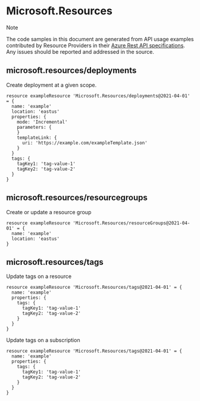 # Microsoft.Resources
  
> [!NOTE]
> The code samples in this document are generated from API usage examples contributed by Resource Providers in their [Azure Rest API specifications](https://github.com/Azure/azure-rest-api-specs). Any issues should be reported and addressed in the source.


## microsoft.resources/deployments

Create deployment at a given scope.
```bicep
resource exampleResource 'Microsoft.Resources/deployments@2021-04-01' = {
  name: 'example'
  location: 'eastus'
  properties: {
    mode: 'Incremental'
    parameters: {
    }
    templateLink: {
      uri: 'https://example.com/exampleTemplate.json'
    }
  }
  tags: {
    tagKey1: 'tag-value-1'
    tagKey2: 'tag-value-2'
  }
}
```

## microsoft.resources/resourcegroups

Create or update a resource group
```bicep
resource exampleResource 'Microsoft.Resources/resourceGroups@2021-04-01' = {
  name: 'example'
  location: 'eastus'
}
```

## microsoft.resources/tags

Update tags on a resource
```bicep
resource exampleResource 'Microsoft.Resources/tags@2021-04-01' = {
  name: 'example'
  properties: {
    tags: {
      tagKey1: 'tag-value-1'
      tagKey2: 'tag-value-2'
    }
  }
}
```

Update tags on a subscription
```bicep
resource exampleResource 'Microsoft.Resources/tags@2021-04-01' = {
  name: 'example'
  properties: {
    tags: {
      tagKey1: 'tag-value-1'
      tagKey2: 'tag-value-2'
    }
  }
}
```
